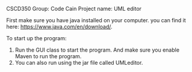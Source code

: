 CSCD350 
Group: Code Cain
Project name: UML editor

First make sure you have java installed on your computer.
you can find it here: https://www.java.com/en/download/.


To start up the program:
1. Run the GUI class to start the program. And make sure you enable Maven to run the program.
2. You can also run using the jar file called UMLeditor. 